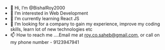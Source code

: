 - 👋 Hi, I’m @BishalRoy2000
- 👀 I’m interested in Web Development
- 🌱 I’m currently learning React JS
- 💞️ I’m looking for a company to gain my experience, improve my coding skills, learn lot of new technologies etc
- 📫 How to reach me ....Email me at roy.co.saheb@gmail.com, or call on my phone number - 9123947941

<!---
BishalRoy2000/BishalRoy2000 is a ✨ special ✨ repository because its `README.md` (this file) appears on your GitHub profile.
You can click the Preview link to take a look at your changes.
--->
